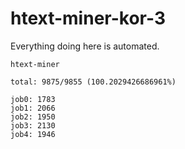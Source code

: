 # htext-miner-kor-3

Everything doing here is automated.

```
htext-miner

total: 9875/9855 (100.2029426686961%)

job0: 1783
job1: 2066
job2: 1950
job3: 2130
job4: 1946
```